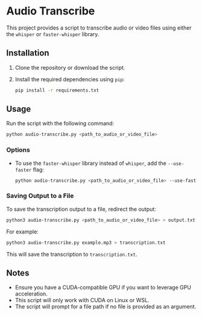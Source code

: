 # Audio Transcribe

This project provides a script to transcribe audio or video files using either the `whisper` or `faster-whisper` library.

## Installation

1. Clone the repository or download the script.
2. Install the required dependencies using `pip`:

   ```bash
   pip install -r requirements.txt
   ```

## Usage

Run the script with the following command:

```bash
python audio-transcribe.py <path_to_audio_or_video_file>
```

### Options

- To use the `faster-whisper` library instead of `whisper`, add the `--use-faster` flag:

  ```bash
  python audio-transcribe.py <path_to_audio_or_video_file> --use-faster
  ```

### Saving Output to a File

To save the transcription output to a file, redirect the output:

```bash
python3 audio-transcribe.py <path_to_audio_or_video_file> > output.txt
```

For example:

```bash
python3 audio-transcribe.py example.mp3 > transcription.txt
```

This will save the transcription to `transcription.txt`.

## Notes

- Ensure you have a CUDA-compatible GPU if you want to leverage GPU acceleration.
- This script will only work with CUDA on Linux or WSL.
- The script will prompt for a file path if no file is provided as an argument.
